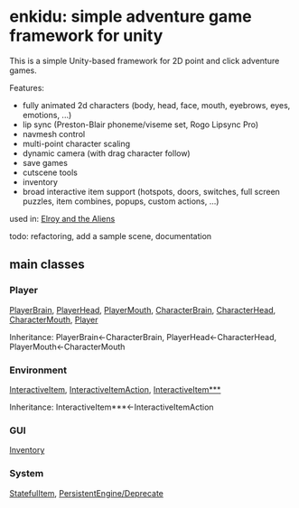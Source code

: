 # enkidu: simple adventure game framework for unity

This is a simple Unity-based framework for 2D point and click adventure games. 

Features:
- fully animated 2d characters (body, head, face, mouth, eyebrows, eyes, emotions, ...)
- lip sync (Preston-Blair phoneme/viseme set, Rogo Lipsync Pro)
- navmesh control
- multi-point character scaling
- dynamic camera (with drag character follow)
- save games
- cutscene tools
- inventory
- broad interactive item support (hotspots, doors, switches, full screen puzzles, item combines, popups, custom actions, ...)

used in: [Elroy and the Aliens](https://elroythegame.com)

todo: refactoring, add a sample scene, documentation

## main classes

### Player
[PlayerBrain](Assets/Motiviti/Enkidu/character/PlayerBrain.cs), [PlayerHead](Assets/Motiviti/Enkidu/character/PlayerHead.cs), [PlayerMouth](Assets/Motiviti/Enkidu/character/PlayerMouth.cs), [CharacterBrain](Assets/Motiviti/Enkidu/character/CharacterBrain.cs), [CharacterHead](Assets/Motiviti/Enkidu/character/CharacterHead.cs), [CharacterMouth](Assets/Motiviti/Enkidu/character/CharacterMouth.cs), [Player](Assets/Motiviti/Enkidu/character/Player.cs)

Inheritance: PlayerBrain<-CharacterBrain, PlayerHead<-CharacterHead, PlayerMouth<-CharacterMouth

### Environment 
[InteractiveItem](Assets/Motiviti/Enkidu/environment/InteractiveItem.cs), [InteractiveItemAction](Assets/Motiviti/Enkidu/environment/InteractiveItemAction.cs), [InteractiveItem***](Assets/Motiviti/Enkidu/environment)

Inheritance: InteractiveItem***<-InteractiveItemAction

### GUI
[Inventory](Assets/Motiviti/Enkidu/gui/Inventory.cs)

### System 
[StatefulItem](Assets/Motiviti/Enkidu/system/StatefulItem.cs), [PersistentEngine/Deprecate](Assets/Motiviti/Enkidu/system/PersistentEngine.cs)
